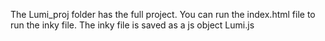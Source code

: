 The Lumi_proj folder has the full project.  You can run the index.html file to run the inky file.  The inky file is saved as a js object Lumi.js
